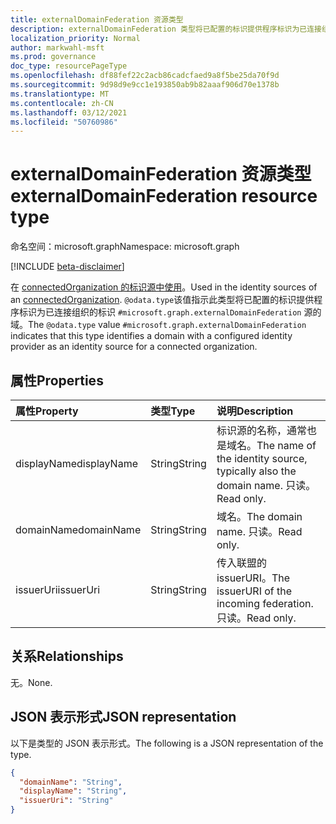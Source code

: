 ```yaml
---
title: externalDomainFederation 资源类型
description: externalDomainFederation 类型将已配置的标识提供程序标识为已连接组织的标识源的非租户域。
localization_priority: Normal
author: markwahl-msft
ms.prod: governance
doc_type: resourcePageType
ms.openlocfilehash: df88fef22c2acb86cadcfaed9a8f5be25da70f9d
ms.sourcegitcommit: 9d98d9e9cc1e193850ab9b82aaaf906d70e1378b
ms.translationtype: MT
ms.contentlocale: zh-CN
ms.lasthandoff: 03/12/2021
ms.locfileid: "50760986"
---
```

# <a name="externaldomainfederation-resource-type"></a><span data-ttu-id="9db68-103">externalDomainFederation 资源类型</span><span class="sxs-lookup"><span data-stu-id="9db68-103">externalDomainFederation resource type</span></span>

<span data-ttu-id="9db68-104">命名空间：microsoft.graph</span><span class="sxs-lookup"><span data-stu-id="9db68-104">Namespace: microsoft.graph</span></span>

[!INCLUDE [beta-disclaimer](../../includes/beta-disclaimer.md)]

<span data-ttu-id="9db68-105">在 [connectedOrganization 的标识源中使用](connectedOrganization.md)。</span><span class="sxs-lookup"><span data-stu-id="9db68-105">Used in the identity sources of an [connectedOrganization](connectedOrganization.md).</span></span> <span data-ttu-id="9db68-106">`@odata.type`该值指示此类型将已配置的标识提供程序标识为已连接组织的标识 `#microsoft.graph.externalDomainFederation` 源的域。</span><span class="sxs-lookup"><span data-stu-id="9db68-106">The `@odata.type` value `#microsoft.graph.externalDomainFederation` indicates that this type identifies a domain with a configured identity provider as an identity source for a connected organization.</span></span>

## <a name="properties"></a><span data-ttu-id="9db68-107">属性</span><span class="sxs-lookup"><span data-stu-id="9db68-107">Properties</span></span>

| <span data-ttu-id="9db68-108">属性</span><span class="sxs-lookup"><span data-stu-id="9db68-108">Property</span></span>                     | <span data-ttu-id="9db68-109">类型</span><span class="sxs-lookup"><span data-stu-id="9db68-109">Type</span></span>                      | <span data-ttu-id="9db68-110">说明</span><span class="sxs-lookup"><span data-stu-id="9db68-110">Description</span></span> |
| :--------------------------- | :------------------------ | :---------- |
| <span data-ttu-id="9db68-111">displayName</span><span class="sxs-lookup"><span data-stu-id="9db68-111">displayName</span></span> |<span data-ttu-id="9db68-112">String</span><span class="sxs-lookup"><span data-stu-id="9db68-112">String</span></span> | <span data-ttu-id="9db68-113">标识源的名称，通常也是域名。</span><span class="sxs-lookup"><span data-stu-id="9db68-113">The name of the identity source, typically also the domain name.</span></span> <span data-ttu-id="9db68-114">只读。</span><span class="sxs-lookup"><span data-stu-id="9db68-114">Read only.</span></span> |
| <span data-ttu-id="9db68-115">domainName</span><span class="sxs-lookup"><span data-stu-id="9db68-115">domainName</span></span> |<span data-ttu-id="9db68-116">String</span><span class="sxs-lookup"><span data-stu-id="9db68-116">String</span></span> | <span data-ttu-id="9db68-117">域名。</span><span class="sxs-lookup"><span data-stu-id="9db68-117">The domain name.</span></span> <span data-ttu-id="9db68-118">只读。</span><span class="sxs-lookup"><span data-stu-id="9db68-118">Read only.</span></span> |
| <span data-ttu-id="9db68-119">issuerUri</span><span class="sxs-lookup"><span data-stu-id="9db68-119">issuerUri</span></span> |<span data-ttu-id="9db68-120">String</span><span class="sxs-lookup"><span data-stu-id="9db68-120">String</span></span> | <span data-ttu-id="9db68-121">传入联盟的 issuerURI。</span><span class="sxs-lookup"><span data-stu-id="9db68-121">The issuerURI of the incoming federation.</span></span> <span data-ttu-id="9db68-122">只读。</span><span class="sxs-lookup"><span data-stu-id="9db68-122">Read only.</span></span> |

## <a name="relationships"></a><span data-ttu-id="9db68-123">关系</span><span class="sxs-lookup"><span data-stu-id="9db68-123">Relationships</span></span>

<span data-ttu-id="9db68-124">无。</span><span class="sxs-lookup"><span data-stu-id="9db68-124">None.</span></span>

## <a name="json-representation"></a><span data-ttu-id="9db68-125">JSON 表示形式</span><span class="sxs-lookup"><span data-stu-id="9db68-125">JSON representation</span></span>

<span data-ttu-id="9db68-126">以下是类型的 JSON 表示形式。</span><span class="sxs-lookup"><span data-stu-id="9db68-126">The following is a JSON representation of the type.</span></span>

<!-- {
  "blockType": "resource",
  "optionalProperties": [

  ],
  "@odata.type": "microsoft.graph.externalDomainFederation",
  "baseType": "microsoft.graph.identitySource"
}-->

```json
{
  "domainName": "String",
  "displayName": "String",
  "issuerUri": "String"
}
```

<!-- uuid: 16cd6b66-4b1a-43a1-adaf-3a886856ed98
2019-02-04 14:57:30 UTC -->
<!-- {
  "type": "#page.annotation",
  "description": "externalDomainFederation resource type",
  "keywords": "",
  "section": "documentation",
  "tocPath": ""
}-->


